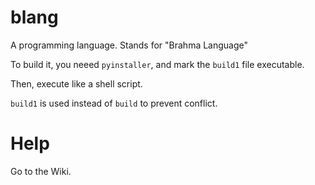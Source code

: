 # blang
A programming language. Stands for "Brahma Language"

To build it, you neeed `pyinstaller`, and mark the `build1` file executable.

Then, execute like a shell script.

`build1` is used instead of `build` to prevent conflict.
# Help
Go to the Wiki.
